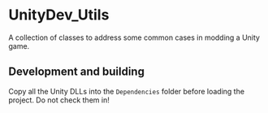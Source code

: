 # UnityDev_Utils

A collection of classes to address some common cases in modding a Unity game.

## Development and building

Copy all the Unity DLLs into the `Dependencies` folder before loading the project. Do not check them in!
